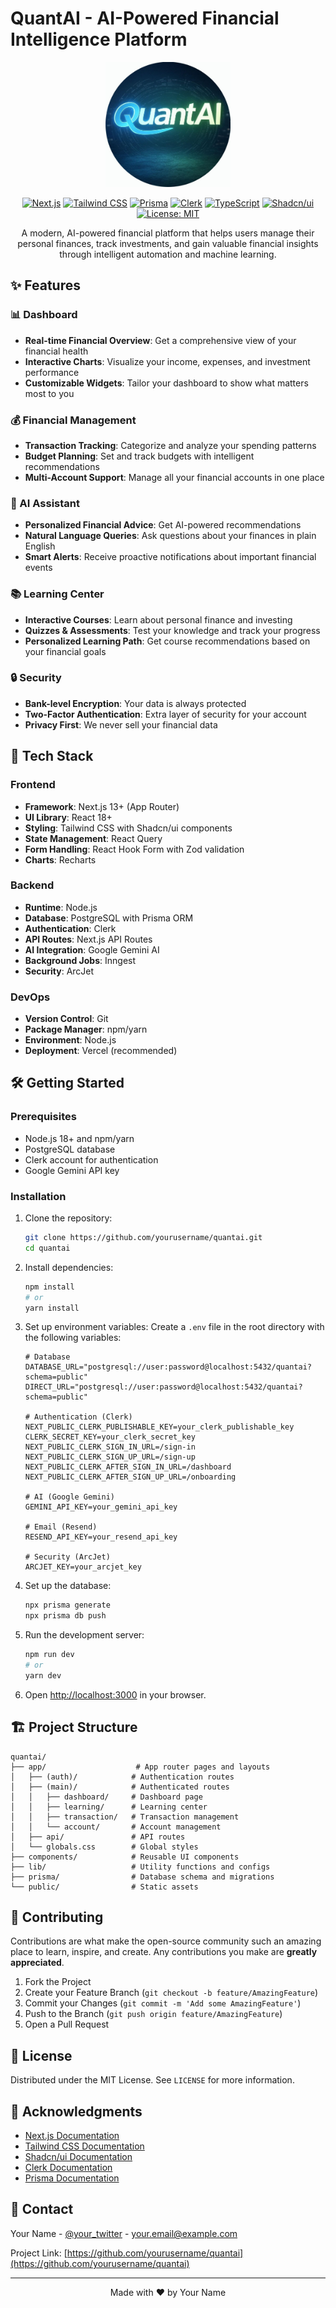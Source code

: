 # QuantAI - AI-Powered Financial Intelligence Platform

<div align="center">
  <img src="/public/logo.png" alt="QuantAI Logo" width="200" />
  
  [![Next.js](https://img.shields.io/badge/Next.js-13.4+-000000?style=flat-square&logo=next.js)](https://nextjs.org/)
  [![Tailwind CSS](https://img.shields.io/badge/Tailwind_CSS-38B2AC?style=flat-square&logo=tailwind-css&logoColor=white)](https://tailwindcss.com/)
  [![Prisma](https://img.shields.io/badge/Prisma-2D3748?style=flat-square&logo=prisma&logoColor=white)](https://www.prisma.io/)
  [![Clerk](https://img.shields.io/badge/Clerk-Auth-000000?style=flat-square)](https://clerk.com/)
  [![TypeScript](https://img.shields.io/badge/TypeScript-007ACC?style=flat-square&logo=typescript&logoColor=white)](https://www.typescriptlang.org/)
  [![Shadcn/ui](https://img.shields.io/badge/Shadcn_UI-18181B?style=flat-square&logo=react&logoColor=white)](https://ui.shadcn.com/)
  [![License: MIT](https://img.shields.io/badge/License-MIT-yellow.svg?style=flat-square)](https://opensource.org/licenses/MIT)

  A modern, AI-powered financial platform that helps users manage their personal finances, track investments, and gain valuable financial insights through intelligent automation and machine learning.
</div>

## ✨ Features

### 📊 Dashboard
- **Real-time Financial Overview**: Get a comprehensive view of your financial health
- **Interactive Charts**: Visualize your income, expenses, and investment performance
- **Customizable Widgets**: Tailor your dashboard to show what matters most to you

### 💰 Financial Management
- **Transaction Tracking**: Categorize and analyze your spending patterns
- **Budget Planning**: Set and track budgets with intelligent recommendations
- **Multi-Account Support**: Manage all your financial accounts in one place

### 🤖 AI Assistant
- **Personalized Financial Advice**: Get AI-powered recommendations
- **Natural Language Queries**: Ask questions about your finances in plain English
- **Smart Alerts**: Receive proactive notifications about important financial events

### 📚 Learning Center
- **Interactive Courses**: Learn about personal finance and investing
- **Quizzes & Assessments**: Test your knowledge and track your progress
- **Personalized Learning Path**: Get course recommendations based on your financial goals

### 🔒 Security
- **Bank-level Encryption**: Your data is always protected
- **Two-Factor Authentication**: Extra layer of security for your account
- **Privacy First**: We never sell your financial data

## 🚀 Tech Stack

### Frontend
- **Framework**: Next.js 13+ (App Router)
- **UI Library**: React 18+
- **Styling**: Tailwind CSS with Shadcn/ui components
- **State Management**: React Query
- **Form Handling**: React Hook Form with Zod validation
- **Charts**: Recharts

### Backend
- **Runtime**: Node.js
- **Database**: PostgreSQL with Prisma ORM
- **Authentication**: Clerk
- **API Routes**: Next.js API Routes
- **AI Integration**: Google Gemini AI
- **Background Jobs**: Inngest
- **Security**: ArcJet

### DevOps
- **Version Control**: Git
- **Package Manager**: npm/yarn
- **Environment**: Node.js
- **Deployment**: Vercel (recommended)

## 🛠️ Getting Started

### Prerequisites
- Node.js 18+ and npm/yarn
- PostgreSQL database
- Clerk account for authentication
- Google Gemini API key

### Installation

1. Clone the repository:
   ```bash
   git clone https://github.com/yourusername/quantai.git
   cd quantai
   ```

2. Install dependencies:
   ```bash
   npm install
   # or
   yarn install
   ```

3. Set up environment variables:
   Create a `.env` file in the root directory with the following variables:
   ```env
   # Database
   DATABASE_URL="postgresql://user:password@localhost:5432/quantai?schema=public"
   DIRECT_URL="postgresql://user:password@localhost:5432/quantai?schema=public"
   
   # Authentication (Clerk)
   NEXT_PUBLIC_CLERK_PUBLISHABLE_KEY=your_clerk_publishable_key
   CLERK_SECRET_KEY=your_clerk_secret_key
   NEXT_PUBLIC_CLERK_SIGN_IN_URL=/sign-in
   NEXT_PUBLIC_CLERK_SIGN_UP_URL=/sign-up
   NEXT_PUBLIC_CLERK_AFTER_SIGN_IN_URL=/dashboard
   NEXT_PUBLIC_CLERK_AFTER_SIGN_UP_URL=/onboarding
   
   # AI (Google Gemini)
   GEMINI_API_KEY=your_gemini_api_key
   
   # Email (Resend)
   RESEND_API_KEY=your_resend_api_key
   
   # Security (ArcJet)
   ARCJET_KEY=your_arcjet_key
   ```

4. Set up the database:
   ```bash
   npx prisma generate
   npx prisma db push
   ```

5. Run the development server:
   ```bash
   npm run dev
   # or
   yarn dev
   ```

6. Open [http://localhost:3000](http://localhost:3000) in your browser.

## 🏗️ Project Structure

```
quantai/
├── app/                    # App router pages and layouts
│   ├── (auth)/            # Authentication routes
│   ├── (main)/            # Authenticated routes
│   │   ├── dashboard/     # Dashboard page
│   │   ├── learning/      # Learning center
│   │   ├── transaction/   # Transaction management
│   │   └── account/       # Account management
│   ├── api/               # API routes
│   └── globals.css        # Global styles
├── components/            # Reusable UI components
├── lib/                   # Utility functions and configs
├── prisma/                # Database schema and migrations
└── public/                # Static assets
```

## 🤝 Contributing

Contributions are what make the open-source community such an amazing place to learn, inspire, and create. Any contributions you make are **greatly appreciated**.

1. Fork the Project
2. Create your Feature Branch (`git checkout -b feature/AmazingFeature`)
3. Commit your Changes (`git commit -m 'Add some AmazingFeature'`)
4. Push to the Branch (`git push origin feature/AmazingFeature`)
5. Open a Pull Request

## 📄 License

Distributed under the MIT License. See `LICENSE` for more information.

## 🙏 Acknowledgments

- [Next.js Documentation](https://nextjs.org/docs)
- [Tailwind CSS Documentation](https://tailwindcss.com/docs)
- [Shadcn/ui Documentation](https://ui.shadcn.com/)
- [Clerk Documentation](https://clerk.com/docs)
- [Prisma Documentation](https://www.prisma.io/docs)

## 📧 Contact

Your Name - [@your_twitter](https://twitter.com/your_username) - your.email@example.com

Project Link: [https://github.com/yourusername/quantai](https://github.com/yourusername/quantai)

---

<div align="center">
  Made with ❤️ by Your Name
</div>
